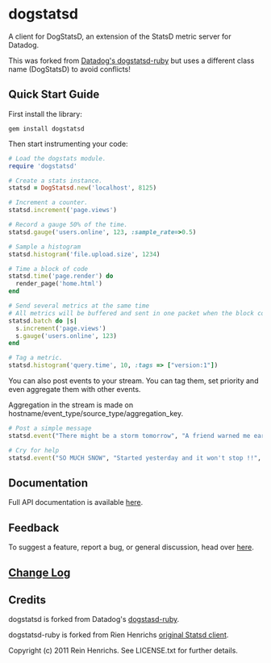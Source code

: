 
dogstatsd
==============

A client for DogStatsD, an extension of the StatsD metric server for Datadog.

This was forked from [Datadog's dogstatsd-ruby](https://github.com/DataDog/dogstatsd-ruby)
but uses a different class name (DogStatsD) to avoid conflicts!


Quick Start Guide
-----------------

First install the library:

    gem install dogstatsd

Then start instrumenting your code:

``` ruby
# Load the dogstats module.
require 'dogstatsd'

# Create a stats instance.
statsd = DogStatsd.new('localhost', 8125)

# Increment a counter.
statsd.increment('page.views')

# Record a gauge 50% of the time.
statsd.gauge('users.online', 123, :sample_rate=>0.5)

# Sample a histogram
statsd.histogram('file.upload.size', 1234)

# Time a block of code
statsd.time('page.render') do
  render_page('home.html')
end

# Send several metrics at the same time
# All metrics will be buffered and sent in one packet when the block completes
statsd.batch do |s|
  s.increment('page.views')
  s.gauge('users.online', 123)
end

# Tag a metric.
statsd.histogram('query.time', 10, :tags => ["version:1"])
```

You can also post events to your stream. You can tag them, set priority and even aggregate them with other events.

Aggregation in the stream is made on hostname/event_type/source_type/aggregation_key.

``` ruby
# Post a simple message
statsd.event("There might be a storm tomorrow", "A friend warned me earlier.")

# Cry for help
statsd.event("SO MUCH SNOW", "Started yesterday and it won't stop !!", :alert_type => "error", :tags => ["urgent", "endoftheworld"])
```



Documentation
-------------

Full API documentation is available
[here](http://www.rubydoc.info/github/DataDog/dogstatsd-ruby/master/frames).


Feedback
--------

To suggest a feature, report a bug, or general discussion, head over
[here](http://github.com/DataDog/dogstatsd-ruby/issues/).


[Change Log](CHANGELOG.md)
----------------------------


Credits
-------

dogstatsd is forked from Datadog's [dogstasd-ruby](https://github.com/DataDog/dogstatsd-ruby).

dogstatsd-ruby is forked from Rien Henrichs [original Statsd
client](https://github.com/reinh/statsd).

Copyright (c) 2011 Rein Henrichs. See LICENSE.txt for
further details.
